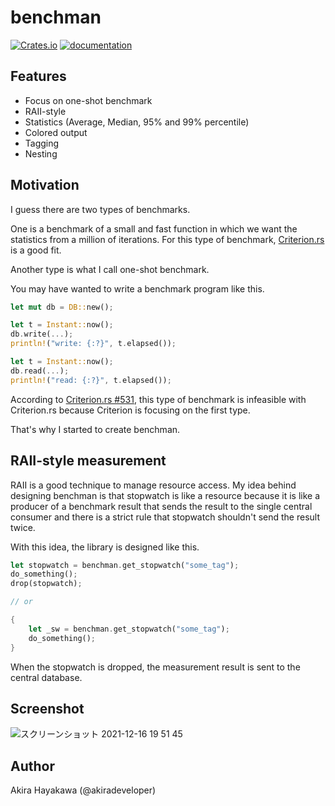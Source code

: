 # benchman

[![Crates.io](https://img.shields.io/crates/v/benchman.svg)](https://crates.io/crates/benchman)
[![documentation](https://docs.rs/benchman/badge.svg)](https://docs.rs/benchman)

## Features

- Focus on one-shot benchmark
- RAII-style
- Statistics (Average, Median, 95% and 99% percentile)
- Colored output
- Tagging
- Nesting

## Motivation

I guess there are two types of benchmarks.

One is a benchmark of a small and fast function in which we want the statistics
from a million of iterations. For this type of benchmark, [Criterion.rs](https://github.com/bheisler/criterion.rs) is a good fit.

Another type is what I call one-shot benchmark.

You may have wanted to write a benchmark program like this.

```rust
let mut db = DB::new();

let t = Instant::now();
db.write(...);
println!("write: {:?}", t.elapsed());

let t = Instant::now();
db.read(...);
println!("read: {:?}", t.elapsed());
```

According to [Criterion.rs #531](https://github.com/bheisler/criterion.rs/issues/531), this type of benchmark is infeasible with Criterion.rs because Criterion is focusing on the first type.

That's why I started to create benchman.

## RAII-style measurement

RAII is a good technique to manage resource access.
My idea behind designing benchman is that stopwatch is like a resource
because it is like a producer of a benchmark result that sends the result to the
single central consumer and there is a strict rule that stopwatch shouldn't send the result twice.

With this idea, the library is designed like this.

```rust
let stopwatch = benchman.get_stopwatch("some_tag");
do_something();
drop(stopwatch);

// or

{
    let _sw = benchman.get_stopwatch("some_tag");
    do_something();
}
```

When the stopwatch is dropped, the measurement result is sent to the central database.

## Screenshot

![スクリーンショット 2021-12-16 19 51 45](https://user-images.githubusercontent.com/785824/146358377-fb466a64-61b5-450b-a6b9-7c458a796891.png)

## Author

Akira Hayakawa (@akiradeveloper)
